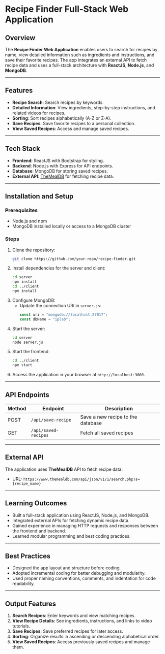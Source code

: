 # Recipe Finder Full-Stack Web Application

## Overview
The **Recipe Finder Web Application** enables users to search for recipes by name, view detailed information such as ingredients and instructions, and save their favorite recipes. The app integrates an external API to fetch recipe data and uses a full-stack architecture with **ReactJS**, **Node.js**, and **MongoDB**.

---

## Features
- **Recipe Search**: Search recipes by keywords.
- **Detailed Information**: View ingredients, step-by-step instructions, and related videos for recipes.
- **Sorting**: Sort recipes alphabetically (A-Z or Z-A).
- **Save Recipes**: Save favorite recipes to a personal collection.
- **View Saved Recipes**: Access and manage saved recipes.

---

## Tech Stack
- **Frontend**: ReactJS with Bootstrap for styling.
- **Backend**: Node.js with Express for API endpoints.
- **Database**: MongoDB for storing saved recipes.
- **External API**: [TheMealDB](https://www.themealdb.com/) for fetching recipe data.

---

## Installation and Setup
### Prerequisites
- Node.js and npm
- MongoDB installed locally or access to a MongoDB cluster

### Steps
1. Clone the repository:
   ```bash
   git clone https://github.com/your-repo/recipe-finder.git
   ```
2. Install dependencies for the server and client:
   ```bash
   cd server
   npm install
   cd ../client
   npm install
   ```
3. Configure MongoDB:
   - Update the connection URI in `server.js`:
     ```javascript
     const uri = "mongodb://localhost:27017";
     const dbName = "iplab";
     ```
4. Start the server:
   ```bash
   cd server
   node server.js
   ```
5. Start the frontend:
   ```bash
   cd ../client
   npm start
   ```
6. Access the application in your browser at `http://localhost:3000`.

---

## API Endpoints
| Method | Endpoint               | Description                     |
|--------|-------------------------|---------------------------------|
| POST   | `/api/save-recipe`      | Save a new recipe to the database |
| GET    | `/api/saved-recipes`    | Fetch all saved recipes         |

---

## External API
The application uses **TheMealDB** API to fetch recipe data:
- URL: `https://www.themealdb.com/api/json/v1/1/search.php?s={recipe_name}`

---

## Learning Outcomes
- Built a full-stack application using ReactJS, Node.js, and MongoDB.
- Integrated external APIs for fetching dynamic recipe data.
- Gained experience in managing HTTP requests and responses between the frontend and backend.
- Learned modular programming and best coding practices.

---

## Best Practices
- Designed the app layout and structure before coding.
- Adopted incremental coding for better debugging and modularity.
- Used proper naming conventions, comments, and indentation for code readability.

---

## Output Features
1. **Search Recipes**: Enter keywords and view matching recipes.
2. **View Recipe Details**: See ingredients, instructions, and links to video tutorials.
3. **Save Recipes**: Save preferred recipes for later access.
4. **Sorting**: Organize results in ascending or descending alphabetical order.
5. **View Saved Recipes**: Access previously saved recipes and manage them.
